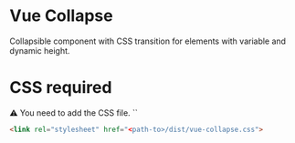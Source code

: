 # Vue Collapse

Collapsible component with CSS transition for elements with variable and dynamic height.

# CSS required

:warning: ️You need to add the CSS file. ``

```html
<link rel="stylesheet" href="<path-to>/dist/vue-collapse.css">
```